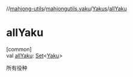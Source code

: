 //[mahjong-utils](../../../index.md)/[mahjongutils.yaku](../index.md)/[Yakus](index.md)/[allYaku](all-yaku.md)

# allYaku

[common]\
val [allYaku](all-yaku.md): [Set](https://kotlinlang.org/api/latest/jvm/stdlib/kotlin-stdlib/kotlin.collections/-set/index.html)&lt;[Yaku](../-yaku/index.md)&gt;

所有役种
